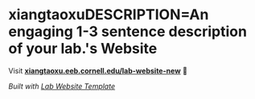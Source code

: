 
# xiangtaoxuDESCRIPTION=An engaging 1-3 sentence description of your lab.'s Website

Visit **[xiangtaoxu.eeb.cornell.edu/lab-website-new](http://xiangtaoxu.eeb.cornell.edu/lab-website-new)** 🚀

_Built with [Lab Website Template](https://greene-lab.gitbook.io/lab-website-template-docs)_
